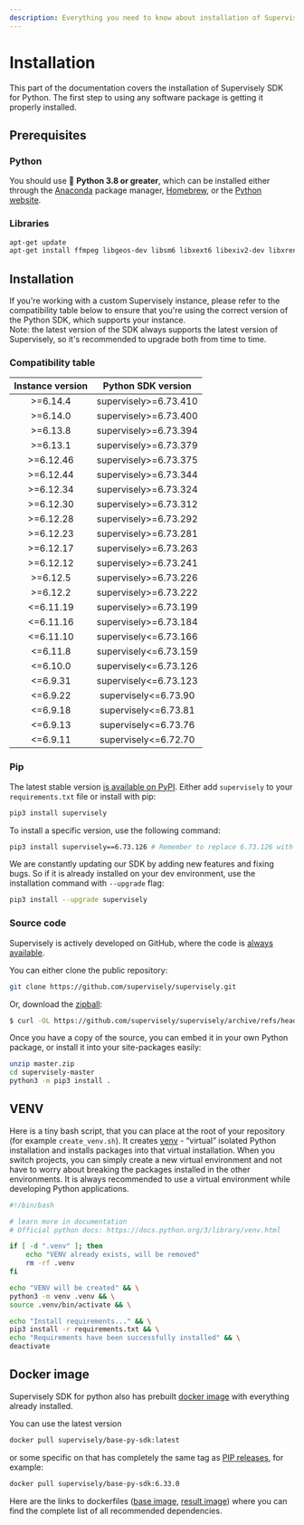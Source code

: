 ```yaml
---
description: Everything you need to know about installation of Supervisely SDK for Python
---
```


# Installation

This part of the documentation covers the installation of Supervisely SDK for Python. The first step to using any software package is getting it properly installed.

## Prerequisites

### Python

You should use 🐍 **Python 3.8 or greater**, which can be installed either through the [Anaconda](https://www.anaconda.com/products/distribution) package manager, [Homebrew](https://brew.sh/), or the [Python website](https://www.python.org/downloads/mac-osx/).

### Libraries

```bash
apt-get update
apt-get install ffmpeg libgeos-dev libsm6 libxext6 libexiv2-dev libxrender-dev libboost-all-dev -y
```

## Installation

If you're working with a custom Supervisely instance, please refer to the compatibility table below to ensure that you're using the correct version of the Python SDK, which supports your instance.<br>
Note: the latest version of the SDK always supports the latest version of Supervisely, so it's recommended to upgrade both from time to time.

### Compatibility table

| Instance version |  Python SDK version   |
| :--------------: | :-------------------: |
|     >=6.14.4     | supervisely>=6.73.410 |
|     >=6.14.0     | supervisely>=6.73.400 |
|     >=6.13.8     | supervisely>=6.73.394 |
|     >=6.13.1     | supervisely>=6.73.379 |
|    >=6.12.46     | supervisely>=6.73.375 |
|    >=6.12.44     | supervisely>=6.73.344 |
|    >=6.12.34     | supervisely>=6.73.324 |
|    >=6.12.30     | supervisely>=6.73.312 |
|    >=6.12.28     | supervisely>=6.73.292 |
|    >=6.12.23     | supervisely>=6.73.281 |
|    >=6.12.17     | supervisely>=6.73.263 |
|    >=6.12.12     | supervisely>=6.73.241 |
|     >=6.12.5     | supervisely>=6.73.226 |
|     >=6.12.2     | supervisely>=6.73.222 |
|    <=6.11.19     | supervisely>=6.73.199 |
|    <=6.11.16     | supervisely>=6.73.184 |
|    <=6.11.10     | supervisely<=6.73.166 |
|     <=6.11.8     | supervisely<=6.73.159 |
|     <=6.10.0     | supervisely<=6.73.126 |
|     <=6.9.31     | supervisely<=6.73.123 |
|     <=6.9.22     | supervisely<=6.73.90  |
|     <=6.9.18     | supervisely<=6.73.81  |
|     <=6.9.13     | supervisely<=6.73.76  |
|     <=6.9.11     | supervisely<=6.72.70  |

### Pip

The latest stable version [is available on PyPI](https://pypi.org/project/supervisely/). Either add `supervisely` to your `requirements.txt` file or install with pip:

```bash
pip3 install supervisely
```

To install a specific version, use the following command:

```bash
pip3 install supervisely==6.73.126 # Remember to replace 6.73.126 with the version you need.
```

We are constantly updating our SDK by adding new features and fixing bugs. So if it is already installed on your dev environment, use the installation command with `--upgrade` flag:

```bash
pip3 install --upgrade supervisely
```

### Source code

Supervisely is actively developed on GitHub, where the code is [always available](https://github.com/supervisely/supervisely).

You can either clone the public repository:

```bash
git clone https://github.com/supervisely/supervisely.git
```

Or, download the [zipball](https://github.com/supervisely/supervisely/archive/refs/heads/master.zip):

```bash
$ curl -OL https://github.com/supervisely/supervisely/archive/refs/heads/master.zip
```

Once you have a copy of the source, you can embed it in your own Python package, or install it into your site-packages easily:

```bash
unzip master.zip
cd supervisely-master
python3 -m pip3 install .
```

## VENV

Here is a tiny bash script, that you can place at the root of your repository (for example `create_venv.sh`). It creates [venv](https://docs.python.org/3/library/venv.html) - “virtual” isolated Python installation and installs packages into that virtual installation. When you switch projects, you can simply create a new virtual environment and not have to worry about breaking the packages installed in the other environments. It is always recommended to use a virtual environment while developing Python applications.

```bash
#!/bin/bash

# learn more in documentation
# Official python docs: https://docs.python.org/3/library/venv.html

if [ -d ".venv" ]; then
    echo "VENV already exists, will be removed"
    rm -rf .venv
fi

echo "VENV will be created" && \
python3 -m venv .venv && \
source .venv/bin/activate && \

echo "Install requirements..." && \
pip3 install -r requirements.txt && \
echo "Requirements have been successfully installed" && \
deactivate
```

## Docker image

Supervisely SDK for python also has prebuilt [docker image](https://hub.docker.com/r/supervisely/base-py-sdk) with everything already installed.

You can use the latest version

```bash
docker pull supervisely/base-py-sdk:latest
```

or some specific on that has completely the same tag as [PIP releases](https://pypi.org/project/supervisely/), for example:

```bash
docker pull supervisely/base-py-sdk:6.33.0
```

Here are the links to dockerfiles ([base image](https://github.com/supervisely/supervisely/blob/master/base_images/py/Dockerfile), [result image](https://github.com/supervisely/supervisely/blob/master/base_images/py_sdk/Dockerfile)) where you can find the complete list of all recommended dependencies.
